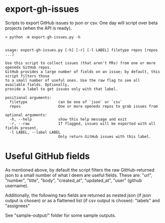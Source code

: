 # export-gh-issues
Scripts to export GitHub issues to json or csv. One day will script over beta projects (when the API is ready).

```
> python -m export-gh-issues.py -h


usage: export-gh-issues.py [-h] [-r] [-l LABEL] filetype repos [repos ...]

Use this script to collect issues (that aren't PRs) from one or more openedx GitHub repos.
GitHub provides a large number of fields on an issue; by default, this script filters those
to a small number of useful ones. Use the raw flag to see all available fields. Optionally,
provide a label to get issues only with that label.

positional arguments:
  filetype              can be one of `json` or `csv`
  repos                 One or more openedx repos to grab issues from

optional arguments:
  -h, --help            show this help message and exit
  -r, --raw             If flagged, issues will be exported with all fields present.
  -l LABEL, --label LABEL
                        Only return GitHub issues with this label.
```

# Useful GitHub fields

As mentioned above, by default the script filters the raw GitHub-returned json to a small number of what I deem are useful fields. These are: "url", "number", "title", "body", "created_at", "updated_at", "user" (github username).

Additionally, the following two fields are returned as nested json (if json output is chosen) or as a flattened list (if csv output is chosen): "labels" and "assignees"

See "sample-output/" folder for some sample outputs.
